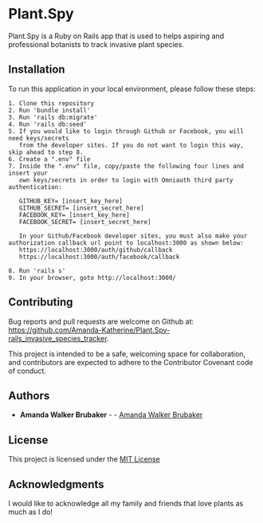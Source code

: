 # Plant.Spy

Plant.Spy is a Ruby on Rails app that is used to helps aspiring and professional botanists to track invasive plant species. 

## Installation

To run this application in your local environment, please follow these steps:

```
1. Clone this repository
2. Run 'bundle install'
3. Run 'rails db:migrate'
4. Run 'rails db:seed'
5. If you would like to login through Github or Facebook, you will need keys/secrets
   from the developer sites. If you do not want to login this way, skip ahead to step 8.
6. Create a ".env" file
7. Inside the ".env" file, copy/paste the following four lines and insert your
   own keys/secrets in order to login with Omniauth third party authentication:

   GITHUB_KEY= [insert_key_here]
   GITHUB_SECRET= [insert_secret_here]
   FACEBOOK_KEY= [insert_key_here]
   FACEBOOK_SECRET= [insert_secret_here]

   In your Github/Facebook developer sites, you must also make your authorization callback url point to localhost:3000 as shown below:
   https://localhost:3000/auth/github/callback
   https://localhost:3000/auth/facebook/callback

8. Run 'rails s'
9. In your browser, goto http://localhost:3000/
```


## Contributing

Bug reports and pull requests are welcome on Github at:
https://github.com/Amanda-Katherine/Plant.Spy-rails_invasive_species_tracker.

This project is intended to be a safe, welcoming space for collaboration, and contributors are expected to adhere to the Contributor Covenant code of conduct.
 

## Authors

* **Amanda Walker Brubaker** - - [Amanda Walker Brubaker](https://github.com/Amanda-Katherine)


## License

This project is licensed under the [MIT License](https://opensource.org/licenses/MIT)


## Acknowledgments

I would like to acknowledge all my family and friends that love plants as much as I do! 
